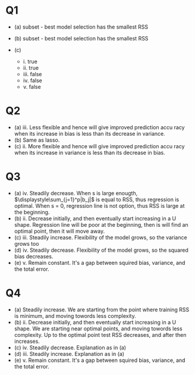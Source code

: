 # Q1

- (a) subset - best model selection has the smallest RSS

- (b) subset - best model selection has the smallest RSS

- (c) 
    - i. true
    - ii. true
    - iii. false
    - iv. false
    - v. false

# Q2

- (a) iii. Less flexible and hence will give improved prediction accu racy when its increase in bias is less than its decrease in variance.
- (b) Same as lasso.
- (c)  ii. More flexible and hence will give improved prediction accu
racy when its increase in variance is less than its decrease
 in bias.

# Q3
- (a) iv. Steadily decrease. When s is large enougth,  $\displaystyle\sum_{j=1}^p|b_j|$ is equal to RSS, thus regression is optimal. When s = 0, regression line is not option, thus RSS is large at the beginning.
- (b)  ii. Decrease initially, and then eventually start increasing in a
 U shape. Regression line will be poor at the beginning, then is will find an optimal point, then it will move away.
- (c)  iii. Steadily increase. Flexibility of the model grows, so the variance grows too
- (d) iv. Steadily decrease. Flexibility of the model grows, so the squared bias decreases.
- (e) v. Remain constant. It's a gap between squired bias, variance, and the total error.

# Q4

- (a) Steadily increase. We are starting from the point where training RSS is minimum, and moving towords less complexity.
- (b)  ii. Decrease initially, and then eventually start increasing in a
 U shape. We are starting near optimal points, and moving towords less complexity. Up to the optimal point test RSS decreases, and after then increases.
- (c) iv. Steadily decrease. Explanation as in (a)
- (d) iii. Steadily increase. Explanation as in (a)
- (e) v. Remain constant. It's a gap between squired bias, variance, and the total error.